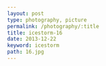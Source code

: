 ```yaml
---
layout: post
type: photography, picture
permalink: /photography/:title
title: icestorm-16
date: 2013-12-22
keyword: icestorm
path: 16.jpg
---
```



